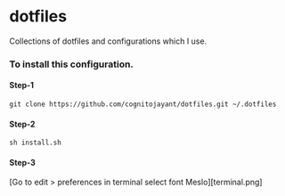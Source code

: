 # dotfiles
Collections of dotfiles and configurations which I use.

### To install this configuration.

#### Step-1
```
git clone https://github.com/cognitojayant/dotfiles.git ~/.dotfiles

```
#### Step-2 
```
sh install.sh
```
#### Step-3
[Go to edit > preferences in terminal select font Meslo][terminal.png]
